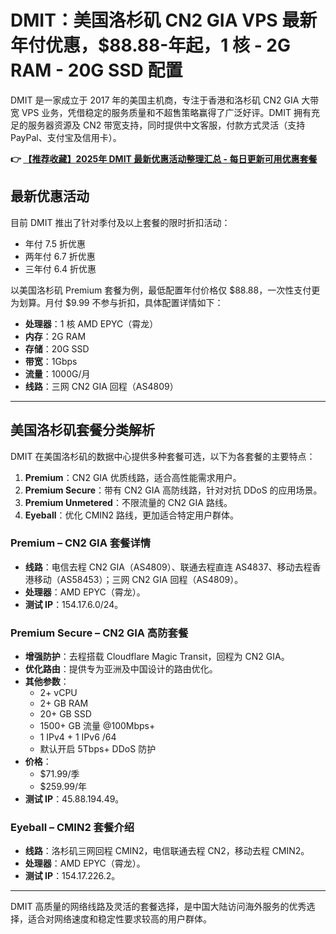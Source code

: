 # DMIT：美国洛杉矶 CN2 GIA VPS 最新年付优惠，$88.88-年起，1 核 - 2G RAM - 20G SSD 配置

DMIT 是一家成立于 2017 年的美国主机商，专注于香港和洛杉矶 CN2 GIA 大带宽 VPS 业务，凭借稳定的服务质量和不超售策略赢得了广泛好评。DMIT 拥有充足的服务器资源及 CN2 带宽支持，同时提供中文客服，付款方式灵活（支持 PayPal、支付宝及信用卡）。

**👉 [【推荐收藏】2025年 DMIT 最新优惠活动整理汇总 - 每日更新可用优惠套餐](https://bit.ly/dmit_coupon)**

## 最新优惠活动

目前 DMIT 推出了针对季付及以上套餐的限时折扣活动：

- 年付 7.5 折优惠
- 两年付 6.7 折优惠
- 三年付 6.4 折优惠

以美国洛杉矶 Premium 套餐为例，最低配置年付价格仅 $88.88，一次性支付更为划算。月付 $9.99 不参与折扣，具体配置详情如下：

- **处理器**：1 核 AMD EPYC（霄龙）
- **内存**：2G RAM
- **存储**：20G SSD
- **带宽**：1Gbps
- **流量**：1000G/月
- **线路**：三网 CN2 GIA 回程（AS4809）

---

## 美国洛杉矶套餐分类解析

DMIT 在美国洛杉矶的数据中心提供多种套餐可选，以下为各套餐的主要特点：

1. **Premium**：CN2 GIA 优质线路，适合高性能需求用户。
2. **Premium Secure**：带有 CN2 GIA 高防线路，针对对抗 DDoS 的应用场景。
3. **Premium Unmetered**：不限流量的 CN2 GIA 路线。
4. **Eyeball**：优化 CMIN2 路线，更加适合特定用户群体。

### Premium – CN2 GIA 套餐详情

- **线路**：电信去程 CN2 GIA（AS4809）、联通去程直连 AS4837、移动去程香港移动（AS58453）；三网 CN2 GIA 回程（AS4809）。
- **处理器**：AMD EPYC（霄龙）。
- **测试 IP**：154.17.6.0/24。

### Premium Secure – CN2 GIA 高防套餐

- **增强防护**：去程搭载 Cloudflare Magic Transit，回程为 CN2 GIA。
- **优化路由**：提供专为亚洲及中国设计的路由优化。
- **其他参数**：
  - 2+ vCPU
  - 2+ GB RAM
  - 20+ GB SSD
  - 1500+ GB 流量 @100Mbps+
  - 1 IPv4 + 1 IPv6 /64
  - 默认开启 5Tbps+ DDoS 防护
- **价格**：
  - $71.99/季
  - $259.99/年
- **测试 IP**：45.88.194.49。

### Eyeball – CMIN2 套餐介绍

- **线路**：洛杉矶三网回程 CMIN2，电信联通去程 CN2，移动去程 CMIN2。
- **处理器**：AMD EPYC（霄龙）。
- **测试 IP**：154.17.226.2。

---

DMIT 高质量的网络线路及灵活的套餐选择，是中国大陆访问海外服务的优秀选择，适合对网络速度和稳定性要求较高的用户群体。